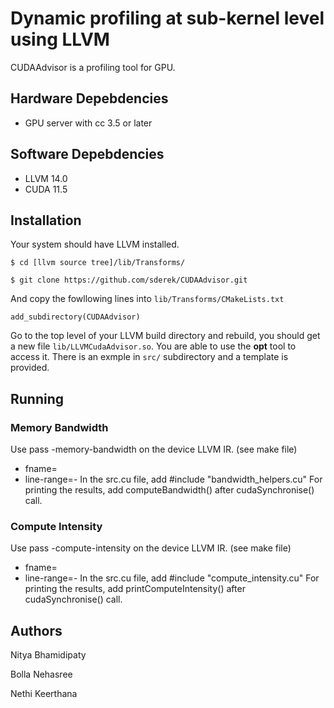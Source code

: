 # Dynamic profiling at sub-kernel level using LLVM

CUDAAdvisor is a profiling tool for GPU.

## Hardware Depebdencies
  - GPU server with cc 3.5 or later
 
## Software Depebdencies
  - LLVM 14.0 
  - CUDA 11.5 

## Installation
Your system should have LLVM installed.

`$ cd [llvm source tree]/lib/Transforms/`

`$ git clone https://github.com/sderek/CUDAAdvisor.git`

And copy the fowllowing lines into `lib/Transforms/CMakeLists.txt`

`add_subdirectory(CUDAAdvisor)`

Go to the top level of your LLVM build directory and rebuild, you should get a new file `lib/LLVMCudaAdvisor.so`. You are able to use the **opt** tool to access it. There is an exmple in `src/` subdirectory and a template is provided.

## Running
### Memory Bandwidth
Use pass -memory-bandwidth on the device LLVM IR. (see make file)
  - fname=<kernel-name>
  - line-range=<start>-<end>
In the src.cu file, add #include "bandwidth_helpers.cu"
For printing the results, add computeBandwidth() after cudaSynchronise() call.
### Compute Intensity
Use pass -compute-intensity  on the device LLVM IR. (see make file)
  - fname=<kernel-name>
  - line-range=<start>-<end>
In the src.cu file, add #include "compute_intensity.cu"
For printing the results, add printComputeIntensity() after cudaSynchronise() call.


## Authors
Nitya Bhamidipaty 

Bolla Nehasree

Nethi Keerthana
